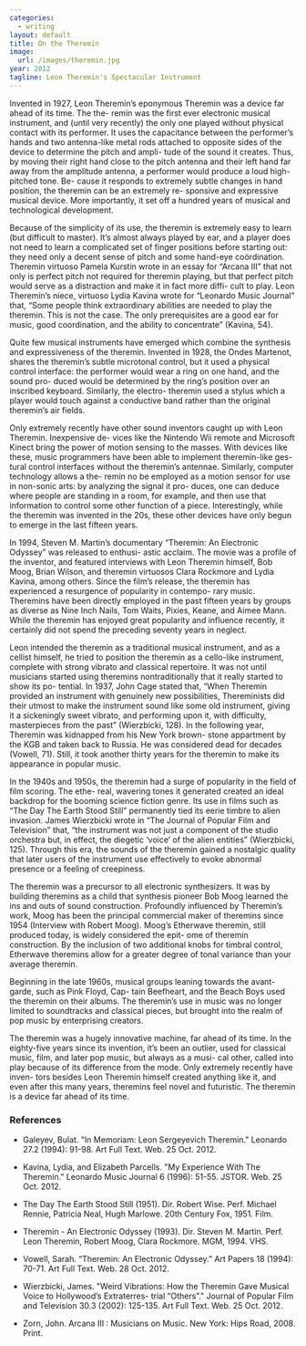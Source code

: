 ```yaml
---
categories:
  - writing
layout: default
title: On the Theremin
image:
  url: /images/theremin.jpg
year: 2012
tagline: Leon Theremin's Spectacular Instrument
---
```


Invented in 1927, Leon Theremin’s eponymous Theremin was a device far ahead of its time. The the- remin was the first ever electronic musical instrument, and (until very recently) the only one played without physical contact with its performer. It uses the capacitance between the performer’s hands and two antenna-like metal rods attached to opposite sides of the device to determine the pitch and ampli- tude of the sound it creates. Thus, by moving their right hand close to the pitch antenna and their left hand far away from the amplitude antenna, a performer would produce a loud high-pitched tone. Be- cause it responds to extremely subtle changes in hand position, the theremin can be an extremely re- sponsive and expressive musical device. More importantly, it set off a hundred years of musical and technological development.

Because of the simplicity of its use, the theremin is extremely easy to learn (but difficult to master). It’s almost always played by ear, and a player does not need to learn a complicated set of finger positions before starting out: they need only a decent sense of pitch and some hand-eye coördination. Theremin virtuoso Pamela Kurstin wrote in an essay for “Arcana III” that not only is perfect pitch not required for theremin playing, but that perfect pitch would serve as a distraction and make it in fact more diffi- cult to play. Leon Theremin’s niece, virtuoso Lydia Kavina wrote for “Leonardo Music Journal” that, “Some people think extraordinary abilities are needed to play the theremin. This is not the case. The only prerequisites are a good ear for music, good coordination, and the ability to concentrate” (Kavina, 54).

Quite few musical instruments have emerged which combine the synthesis and expressiveness of the theremin. Invented in 1928, the Ondes Martenot, shares the theremin’s subtle microtonal control, but it used a physical control interface: the performer would wear a ring on one hand, and the sound pro- duced would be determined by the ring’s position over an inscribed keyboard. Similarly, the electro- theremin used a stylus which a player would touch against a conductive band rather than the original theremin’s air fields.

Only extremely recently have other sound inventors caught up with Leon Theremin. Inexpensive de- vices like the Nintendo Wii remote and Microsoft Kinect bring the power of motion sensing to the masses. With devices like these, music programmers have been able to implement theremin-like ges- tural control interfaces without the theremin’s antennae. Similarly, computer technology allows a the- remin no be employed as a motion sensor for use in non-sonic arts: by analyzing the signal it pro- duces, one can deduce where people are standing in a room, for example, and then use that information to control some other function of a piece. Interestingly, while the theremin was invented in the 20s, these other devices have only begun to emerge in the last fifteen years.

In 1994, Steven M. Martin’s documentary “Theremin: An Electronic Odyssey” was released to enthusi- astic acclaim. The movie was a profile of the inventor, and featured interviews with Leon Theremin himself, Bob Moog, Brian Wilson, and theremin virtuosos Clara Rockmore and Lydia Kavina, among others. Since the film’s release, the theremin has experienced a resurgence of popularity in contempo- rary music. Theremins have been directly employed in the past fifteen years by groups as diverse as Nine Inch Nails, Tom Waits, Pixies, Keane, and Aimee Mann. While the theremin has enjoyed great popularity and influence recently, it certainly did not spend the preceding seventy years in neglect.

Leon intended the theremin as a traditional musical instrument, and as a cellist himself, he tried to position the theremin as a cello-like instrument, complete with strong vibrato and classical repertoire. It was not until musicians started using theremins nontraditionally that it really started to show its po- tential. In 1937, John Cage stated that, “When Theremin provided an instrument with genuinely new possibilities, Thereminists did their utmost to make the instrument sound like some old instrument, giving it a sickeningly sweet vibrato, and performing upon it, with difficulty, masterpieces from the past” (Wierzbicki, 128). In the following year, Theremin was kidnapped from his New York brown- stone appartment by the KGB and taken back to Russia. He was considered dead for decades (Vowell, 71). Still, it took another thirty years for the theremin to make its appearance in popular music.

In the 1940s and 1950s, the theremin had a surge of popularity in the field of film scoring. The ethe- real, wavering tones it generated created an ideal backdrop for the booming science fiction genre. Its use in films such as “The Day The Earth Stood Still” permanently tied its eerie timbre to alien invasion. James Wierzbicki wrote in “The Journal of Popular Film and Television” that, “the instrument was not just a component of the studio orchestra but, in effect, the diegetic ‘voice’ of the alien entities” (Wierzbicki, 125). Through this era, the sounds of the theremin gained a nostalgic quality that later users of the instrument use effectively to evoke abnormal presence or a feeling of creepiness.

The theremin was a precursor to all electronic synthesizers. It was by building theremins as a child that synthesis pioneer Bob Moog learned the ins and outs of sound construction. Profoundly influenced by Theremin’s work, Moog has been the principal commercial maker of theremins since 1954 (Interview with Robert Moog). Moog’s Etherwave theremin, still produced today, is widely considered the epit- ome of theremin construction. By the inclusion of two additional knobs for timbral control, Etherwave theremins allow for a greater degree of tonal variance than your average theremin.

Beginning in the late 1960s, musical groups leaning towards the avant-garde, such as Pink Floyd, Cap- tain Beefheart, and the Beach Boys used the theremin on their albums. The theremin’s use in music was no longer limited to soundtracks and classical pieces, but brought into the realm of pop music by enterprising creators.

The theremin was a hugely innovative machine, far ahead of its time. In the eighty-five years since its invention, it’s been an outlier, used for classical music, film, and later pop music, but always as a musi- cal other, called into play because of its difference from the mode. Only extremely recently have inven- tors besides Leon Theremin himself created anything like it, and even after this many years, theremins feel novel and futuristic. The theremin is a device far ahead of its time.





### References


* Galeyev, Bulat. "In Memoriam: Leon Sergeyevich Theremin." Leonardo 27.2 (1994): 91-98. Art Full Text. Web. 25 Oct. 2012.

* Kavina, Lydia, and Elizabeth Parcells. "My Experience With The Theremin." Leonardo Music Journal 6 (1996): 51-55. JSTOR. Web. 25 Oct. 2012.

* The Day The Earth Stood Still (1951). Dir. Robert Wise. Perf. Michael Rennie, Patricia Neal, Hugh Marlowe. 20th Century Fox, 1951. Film.

* Theremin - An Electronic Odyssey (1993). Dir. Steven M. Martin. Perf. Leon Theremin, Robert Moog, Clara Rockmore. MGM, 1994. VHS.

* Vowell, Sarah. “Theremin: An Electronic Odyssey.” Art Papers 18 (1994): 70-71. Art Full Text. Web. 28 Oct. 2012.

* Wierzbicki, James. "Weird Vibrations: How the Theremin Gave Musical Voice to Hollywood’s Extraterres- trial “Others”." Journal of Popular Film and Television 30.3 (2002): 125-135. Art Full Text. Web. 25 Oct. 2012.

* Zorn, John. Arcana III : Musicians on Music. New York: Hips Road, 2008. Print.


